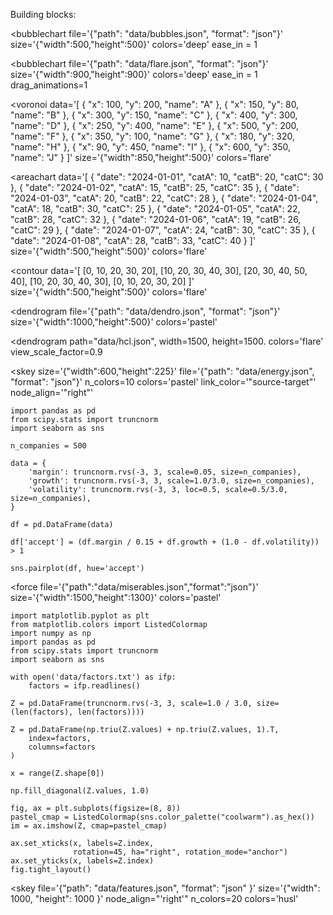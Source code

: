 Building blocks:


<bubblechart
 file='{"path": "data/bubbles.json", "format": "json"}'
size='{"width":500,"height":500}'
colors='deep'
ease_in = 1
> </bubblechart>



<bubblechart
 file='{"path": "data/flare.json", "format": "json"}'
size='{"width":900,"height":900}'
colors='deep'
ease_in = 1
drag_animations=1
> </bubblechart>


<voronoi
data='[
  { "x": 100, "y": 200, "name": "A" },
  { "x": 150, "y": 80, "name": "B" },
  { "x": 300, "y": 150, "name": "C" },
  { "x": 400, "y": 300, "name": "D" },
  { "x": 250, "y": 400, "name": "E" },
  { "x": 500, "y": 200, "name": "F" },
  { "x": 350, "y": 100, "name": "G" },
  { "x": 180, "y": 320, "name": "H" },
  { "x": 90, "y": 450, "name": "I" },
  { "x": 600, "y": 350, "name": "J" }
]'
  size='{"width":850,"height":500}'
  colors='flare'
>
</voronoi>


<areachart
data='[
  { "date": "2024-01-01", "catA": 10, "catB": 20, "catC": 30 },
  { "date": "2024-01-02", "catA": 15, "catB": 25, "catC": 35 },
  { "date": "2024-01-03", "catA": 20, "catB": 22, "catC": 28 },
  { "date": "2024-01-04", "catA": 18, "catB": 30, "catC": 25 },
  { "date": "2024-01-05", "catA": 22, "catB": 28, "catC": 32 },
  { "date": "2024-01-06", "catA": 19, "catB": 26, "catC": 29 },
  { "date": "2024-01-07", "catA": 24, "catB": 30, "catC": 35 },
  { "date": "2024-01-08", "catA": 28, "catB": 33, "catC": 40 }
]'
  size='{"width":500,"height":500}'
  colors='flare'
>
</areachart>


<contour
data='[
  [0, 10, 20, 30, 20],
  [10, 20, 30, 40, 30],
  [20, 30, 40, 50, 40],
  [10, 20, 30, 40, 30],
  [0, 10, 20, 30, 20]
]'
  size='{"width":500,"height":500}'
  colors='flare'
>
</contour>

<dendrogram
  file='{"path": "data/dendro.json", "format": "json"}'
  size='{"width":1000,"height":500}'
  colors='pastel'
>
</dendrogram>

<dendrogram
  path="data/hcl.json",
  width=1500,
  height=1500.
  colors='flare'
  view_scale_factor=0.9
>
</dendrogram>

<skey
  size='{"width":600,"height":225}'
  file='{"path": "data/energy.json", "format": "json"}'
  n_colors=10
  colors='pastel'
  link_color='"source-target"'
  node_align='"right"'
>
</skey>

```{.matplotlib}
import pandas as pd
from scipy.stats import truncnorm
import seaborn as sns

n_companies = 500

data = {
    'margin': truncnorm.rvs(-3, 3, scale=0.05, size=n_companies),
    'growth': truncnorm.rvs(-3, 3, scale=1.0/3.0, size=n_companies),
    'volatility': truncnorm.rvs(-3, 3, loc=0.5, scale=0.5/3.0, size=n_companies),
}

df = pd.DataFrame(data)

df['accept'] = (df.margin / 0.15 + df.growth + (1.0 - df.volatility)) > 1

sns.pairplot(df, hue='accept')
```

<force
  file='{"path":"data/miserables.json","format":"json"}'
  size='{"width":1500,"height":1300}'
  colors='pastel'
>
</force>

<disjoint
    file='{"path":"data/graph.json","format":"json"}'
    size='{"width":1000,"height":1000}'
    colors='pastel'>
</disjoint>

```{.matplotlib}
import matplotlib.pyplot as plt
from matplotlib.colors import ListedColormap
import numpy as np
import pandas as pd
from scipy.stats import truncnorm
import seaborn as sns

with open('data/factors.txt') as ifp:
    factors = ifp.readlines()

Z = pd.DataFrame(truncnorm.rvs(-3, 3, scale=1.0 / 3.0, size=(len(factors), len(factors))))

Z = pd.DataFrame(np.triu(Z.values) + np.triu(Z.values, 1).T,
    index=factors,
    columns=factors
)

x = range(Z.shape[0])

np.fill_diagonal(Z.values, 1.0)

fig, ax = plt.subplots(figsize=(8, 8))
pastel_cmap = ListedColormap(sns.color_palette("coolwarm").as_hex())
im = ax.imshow(Z, cmap=pastel_cmap)

ax.set_xticks(x, labels=Z.index,
              rotation=45, ha="right", rotation_mode="anchor")
ax.set_yticks(x, labels=Z.index)
fig.tight_layout()
```

<skey
  file='{"path": "data/features.json", "format": "json" }'
  size='{"width": 1000, "height": 1000 }'
  node_align="'right'"
  n_colors=20
  colors='husl'
></skey>
